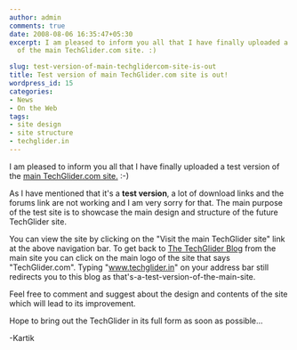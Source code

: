 ```yaml
---
author: admin
comments: true
date: 2008-08-06 16:35:47+05:30
excerpt: I am pleased to inform you all that I have finally uploaded a test version
  of the main TechGlider.com site. :)

slug: test-version-of-main-techglidercom-site-is-out
title: Test version of main TechGlider.com site is out!
wordpress_id: 15
categories:
- News
- On the Web
tags:
- site design
- site structure
- techglider.in
---
```




I am pleased to inform you all that I have finally uploaded a test version of the [main TechGlider.com site.](http://www.techglider.in/index.html) :-)

As I have mentioned that it's a **test version**, a lot of download links and the forums link are not working and I am very sorry for that. The main purpose of the test site is to showcase the main design and structure of the future TechGlider site.

You can view the site by clicking on the "Visit the main TechGlider site" link at the above navigation bar. To get back to [The TechGlider Blog](http://blog.techglider.in) from the main site you can click on the main logo of the site that says "TechGlider.com". Typing "www.techglider.in" on your address bar still redirects you to this blog as that's-a-test-version-of-the-main-site.

Feel free to comment and suggest about the design and contents of the site which will lead to its improvement.

Hope to bring out the TechGlider in its full form as soon as possible...

-Kartik
